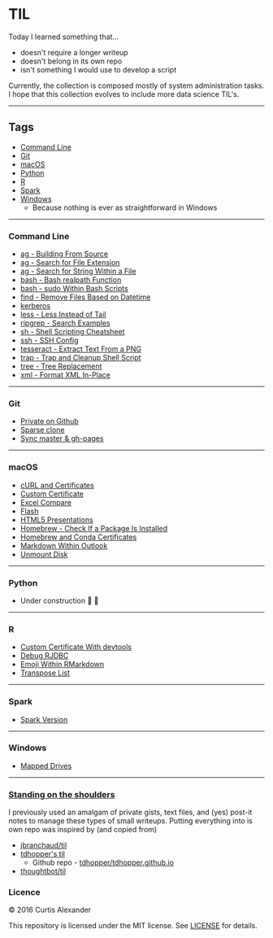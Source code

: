 # TIL

Today I learned something that...

* doesn't require a longer writeup
* doesn't belong in its own repo
* isn't something I would use to develop a script

Currently, the collection is composed mostly of system administration tasks.  I hope that this collection evolves to include more data science TIL's.

---

## Tags

* [Command Line](#command-line)
* [Git](#git)
* [macOS](#macOS)
* [Python](#python)
* [R](#r)
* [Spark](#spark)
* [Windows](#windows)
    * Because nothing is ever as straightforward in Windows

---

### Command Line
* [ag - Building From Source](cl/ag-building-from-source.md)
* [ag - Search for File Extension](cl/ag-search-file-ext.md)
* [ag - Search for String Within a File](cl/ag-search-string-within.md)
* [bash - Bash realpath Function](cl/bash-realpath.md)
* [bash - sudo Within Bash Scripts](cl/bash-sudo-script.md)
* [find - Remove Files Based on Datetime](cl/find-remove-files-datetime.md)
* [kerberos](cl/kerberos.md)
* [less - Less Instead of Tail](cl/less-instead-of-tail.md)
* [ripgrep - Search Examples](cl/ripgrep.md)
* [sh - Shell Scripting Cheatsheet](cl/shell-scripting-cheatsheet.md)
* [ssh - SSH Config](cl/ssh-config.md)
* [tesseract - Extract Text From a PNG](cl/tesseract-extract-text-from-png.md)
* [trap - Trap and Cleanup Shell Script](cl/trap-cleanup.md)
* [tree - Tree Replacement](cl/tree-replacement.md)
* [xml - Format XML In-Place](cl/xmllint-in-place.md)

---

### Git
* [Private on Github](git/private-on-github.md)
* [Sparse clone](git/sparse-clone.md)
* [Sync master & gh-pages](git/sync-master-gh-pages.md)

---

### macOS 
* [cURL and Certificates](macOS/curl-certs.md)
* [Custom Certificate](macOS/custom-cert.md)
* [Excel Compare](macOS/excel-compare.md)
* [Flash](macOS/flash.md)
* [HTML5 Presentations](macOS/html5-presentations.md)
* [Homebrew - Check If a Package Is Installed](macOS/homebrew-package-installed.md)
* [Homebrew and Conda Certificates](macOS/homebrew-conda-certs.md)
* [Markdown Within Outlook](macOS/markdown-within-outlook.md)
* [Unmount Disk](macOS/unmount-disk.md)

---

### Python
* Under construction :construction_worker: :construction:

---

### R
* [Custom Certificate With devtools](R/custom-cert.md)
* [Debug RJDBC](R/rjdbc-debug.md)
* [Emoji Within RMarkdown](R/emoji-rmarkdown.md)
* [Transpose List](R/transpose-list.md)

---

### Spark
* [Spark Version](Spark/spark-version.md)

---

### Windows
* [Mapped Drives](Windows/mapped-drives.md)

---

### [Standing on the shoulders](https://en.wikipedia.org/wiki/Standing_on_the_shoulders_of_giants)
I previously used an amalgam of private gists, text files, and (yes) post-it notes to manage these types of small writeups.  Putting everything into is own repo was inspired by (and copied from)

* [jbranchaud/til](https://github.com/jbranchaud/til)
* [tdhopper's til](http://til.tdhopper.com)
    * Github repo - [tdhopper/tdhopper.github.io](https://github.com/tdhopper/tdhopper.github.io)
* [thoughtbot/til](https://github.com/thoughtbot/til)

### Licence
&copy; 2016 Curtis Alexander

This repository is licensed under the MIT license.  See [LICENSE](LICENSE) for details.
